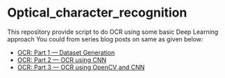 # Optical_character_recognition
This repository provide script to do OCR using some basic Deep Learning approach
You could from series blog posts on same as given below:
* [OCR: Part 1 — Dataset Generation](https://medium.com/@vijendra1125/ocr-part-1-generate-dataset-69509fbce9c1)
* [OCR: Part 2 — OCR using CNN](https://medium.com/@vijendra1125/ocr-part-2-ocr-using-cnn-f43f0cee8016)
* [OCR: Part 3 — OCR using OpenCV and CNN](https://medium.com/@vijendra1125/ocr-part-3-ocr-using-image-segmentation-and-cnn-d0951431869b)

